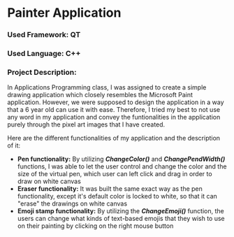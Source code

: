 # Painter Application

### Used Framework: QT
### Used Language: C++

### Project Description:
In Applications Programming class, I was assigned to create a simple drawing application which closely resembles the Microsoft Paint application. However, we were supposed to design the application in a way that a 6 year old can use it with ease. Therefore, I tried my best to not use any word in my application and convey the funtionalities in the application purely through the pixel art images that I have created. 

Here are the different functionalities of my application and the description of it:
- **Pen functionality:** By utilizing ***ChangeColor()*** and ***ChangePendWidth()*** functions, I was able to let the user control and change the color and the size of the virtual pen, which user can left click and drag in order to draw on white canvas
- **Eraser functionality:** It was built the same exact way as the pen functionality, except it's default color is locked to white, so that it can "erase" the drawings on white canvas
- **Emoji stamp functionality:** By utilizing the ***ChangeEmoji()*** function, the users can change what kinds of text-based emojis that they wish to use on their painting by clicking on the right mouse button

